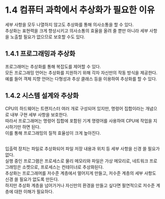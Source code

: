 # 1.4 컴퓨터 과학에서 추상화가 필요한 이유

세부 사항을 모두 나열하지 않고도 추상화를 통해 의사소통을 할 수 있다.<br>
추상화는 표현력을 크게 향상시키고 의사소통의 효율을 올려 줄 뿐만 아니라 세부 사항을 노출할 필요가 없으므로 보호할 수도 있다.<br>

## 1.4.1 프로그래밍과 추상화

프로그래머는 추상화를 통해 복잡도를 제어할 수 있다.<br>
모든 프로그래밍 언어는 추상화를 지원하기 위해 각자 자신만의 작동 방식을 제공한다.<br>
예를 들어 객체 지향 언어는 다형성과 추상 클래스 등을 이용하여 추상화를 할 수 있다.<br>

## 1.4.2 시스템 설계와 추상화

CPU의 하드웨어는 트랜지스터 여러 개로 구성되어 있지만, 명령어 집합이라는 개념으로 내부 구현 세부 사항을 보호한다.<br>
따라서 프로그래머는 명령어 집합에 포함된 기계 명령어를 사용하여 CPU에 작업을 지시하기만 하면 된다.<br>
이를 통해 프로그래밍의 질적 효율성이 크게 높아진다.<br><br>

입출력 장치는 파일로 추상화되어 파일 저장 내용과 위치 등 세부 사항을 신경 쓸 필요가 없다.<br>
실행 중인 프로그램은 프로세스로 물리 메모리와 파일은 가상 메모리로, 네트워크 프로그래밍은 소켓으로, 프로세스는 컨테이너로 추상화된다.<br>
추상화는 프로그래머를 저수준 계층에서 멀어지게 만들고, 저수준 계층의 세부 사항도 신경 쓸 필요가 없도록 만든다.<br>
하지만 추상화 계층을 넘어가거나 자신만의 환경을 만들고 싶다면 필연적으로 저수준 계층에 대한 이해가 필요하다.<br>